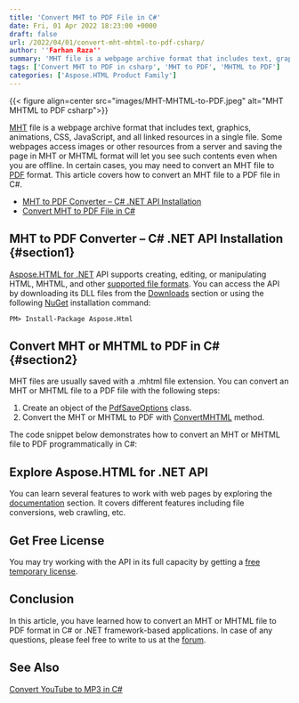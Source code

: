 ```yaml
---
title: 'Convert MHT to PDF File in C#'
date: Fri, 01 Apr 2022 18:23:00 +0000
draft: false
url: /2022/04/01/convert-mht-mhtml-to-pdf-csharp/
author: ''Farhan Raza''
summary: 'MHT file is a webpage archive format that includes text, graphics, animations, CSS, JavaScript, and all linked resources in a single file. Some webpages access images or other resources from a server and saving the page in MHT or MHTML format will let you see such contents even when you are offline. In certain cases, you may need to convert an MHT file to PDF format. This article covers how to convert an **MHT file to a PDF file in C#**.'
tags: ['Convert MHT to PDF in csharp', 'MHT to PDF', 'MHTML to PDF']
categories: ['Aspose.HTML Product Family']
---
```




{{< figure align=center src="images/MHT-MHTML-to-PDF.jpeg" alt="MHT MHTML to PDF csharp">}}


[MHT][1] file is a webpage archive format that includes text, graphics, animations, CSS, JavaScript, and all linked resources in a single file. Some webpages access images or other resources from a server and saving the page in MHT or MHTML format will let you see such contents even when you are offline. In certain cases, you may need to convert an MHT file to [PDF][2] format. This article covers how to convert an MHT file to a PDF file in C#.

*   [MHT to PDF Converter – C# .NET API Installation][3]
*   [Convert MHT to PDF File in C#][4]

## MHT to PDF Converter – C# .NET API Installation {#section1}

[Aspose.HTML for .NET][5] API supports creating, editing, or manipulating HTML, MHTML, and other [supported file formats][6]. You can access the API by downloading its DLL files from the [Downloads][7] section or using the following [NuGet][8] installation command:

```
PM> Install-Package Aspose.Html
```

## Convert MHT or MHTML to PDF in C# {#section2}

MHT files are usually saved with a .mhtml file extension. You can convert an MHT or MHTML file to a PDF file with the following steps:

1.  Create an object of the [PdfSaveOptions][9] class.
2.  Convert the MHT or MHTML to PDF with [ConvertMHTML][10] method.

The code snippet below demonstrates how to convert an MHT or MHTML file to PDF programmatically in C#:



## Explore Aspose.HTML for .NET API

You can learn several features to work with web pages by exploring the [documentation][11] section. It covers different features including file conversions, web crawling, etc.

## Get Free License

You may try working with the API in its full capacity by getting a [free temporary license][12].

## Conclusion

In this article, you have learned how to convert an MHT or MHTML file to PDF format in C# or .NET framework-based applications. In case of any questions, please feel free to write to us at the [forum][13].

## See Also

[Convert YouTube to MP3 in C#][14]




[1]: https://docs.fileformat.com/web/mht/
[2]: https://docs.fileformat.com/pdf/
[3]: #section1
[4]: #section2
[5]: https://products.aspose.com/html/net/
[6]: https://docs.aspose.com/html/net/getting-started/supported-file-formats/
[7]: https://downloads.aspose.com/html/net
[8]: https://www.nuget.org/packages/Aspose.Html/
[9]: https://apireference.aspose.com/html/net/aspose.html.saving/pdfsaveoptions
[10]: https://apireference.aspose.com/html/net/aspose.html.converters/converter/methods/convertmhtml/index
[11]: https://docs.aspose.com/html/net/
[12]: https://purchase.aspose.com/temporary-license
[13]: https://forum.aspose.com/c/html
[14]: https://blog.aspose.com/2022/01/04/convert-youtube-to-mp3-csharp/





